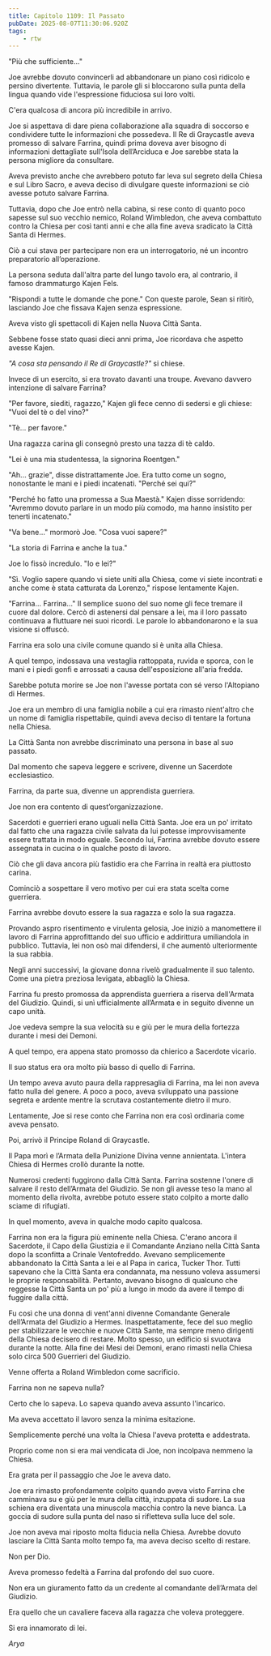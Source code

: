```yaml
---
title: Capitolo 1109: Il Passato
pubDate: 2025-08-07T11:30:06.920Z
tags:
    - rtw
---
```













"Più che sufficiente..."






Joe avrebbe dovuto convincerli ad abbandonare un piano così ridicolo e persino divertente. Tuttavia, le parole gli si bloccarono sulla punta della lingua quando vide l'espressione fiduciosa sui loro volti.






C'era qualcosa di ancora più incredibile in arrivo.






Joe si aspettava di dare piena collaborazione alla squadra di soccorso e condividere tutte le informazioni che possedeva. Il Re di Graycastle aveva promesso di salvare Farrina, quindi prima doveva aver bisogno di informazioni dettagliate sull'Isola dell’Arciduca e Joe sarebbe stata la persona migliore da consultare.






Aveva previsto anche che avrebbero potuto far leva sul segreto della Chiesa e sul Libro Sacro, e aveva deciso di divulgare queste informazioni se ciò avesse potuto salvare Farrina.






Tuttavia, dopo che Joe entrò nella cabina, si rese conto di quanto poco sapesse sul suo vecchio nemico, Roland Wimbledon, che aveva combattuto contro la Chiesa per così tanti anni e che alla fine aveva sradicato la Città Santa di Hermes.






Ciò a cui stava per partecipare non era un interrogatorio, né un incontro preparatorio all’operazione.






La persona seduta dall'altra parte del lungo tavolo era, al contrario, il famoso drammaturgo Kajen Fels.






"Rispondi a tutte le domande che pone." Con queste parole, Sean si ritirò, lasciando Joe che fissava Kajen senza espressione.






Aveva visto gli spettacoli di Kajen nella Nuova Città Santa.






Sebbene fosse stato quasi dieci anni prima, Joe ricordava che aspetto avesse Kajen.






<em>"A cosa sta pensando il Re di Graycastle?"</em> si chiese.






Invece di un esercito, si era trovato davanti una troupe. Avevano davvero intenzione di salvare Farrina?






"Per favore, siediti, ragazzo," Kajen gli fece cenno di sedersi e gli chiese: "Vuoi del tè o del vino?"






"Tè... per favore."






Una ragazza carina gli consegnò presto una tazza di tè caldo.






"Lei è una mia studentessa, la signorina Roentgen."






"Ah... grazie", disse distrattamente Joe. Era tutto come un sogno, nonostante le mani e i piedi incatenati. "Perché sei qui?"






"Perché ho fatto una promessa a Sua Maestà." Kajen disse sorridendo: "Avremmo dovuto parlare in un modo più comodo, ma hanno insistito per tenerti incatenato."






"Va bene..." mormorò Joe. "Cosa vuoi sapere?"






"La storia di Farrina e anche la tua."






Joe lo fissò incredulo. "Io e lei?"






"Sì. Voglio sapere quando vi siete uniti alla Chiesa, come vi siete incontrati e anche come è stata catturata da Lorenzo," rispose lentamente Kajen.






"Farrina... Farrina..." Il semplice suono del suo nome gli fece tremare il cuore dal dolore. Cercò di astenersi dal pensare a lei, ma il loro passato continuava a fluttuare nei suoi ricordi. Le parole lo abbandonarono e la sua visione si offuscò.






Farrina era solo una civile comune quando si è unita alla Chiesa.






A quel tempo, indossava una vestaglia rattoppata, ruvida e sporca, con le mani e i piedi gonfi e arrossati a causa dell'esposizione all'aria fredda.






Sarebbe potuta morire se Joe non l'avesse portata con sé verso l'Altopiano di Hermes.






Joe era un membro di una famiglia nobile a cui era rimasto nient'altro che un nome di famiglia rispettabile, quindi aveva deciso di tentare la fortuna nella Chiesa.






La Città Santa non avrebbe discriminato una persona in base al suo passato.






Dal momento che sapeva leggere e scrivere, divenne un Sacerdote ecclesiastico.






Farrina, da parte sua, divenne un apprendista guerriera.






Joe non era contento di quest’organizzazione.






Sacerdoti e guerrieri erano uguali nella Città Santa. Joe era un po' irritato dal fatto che una ragazza civile salvata da lui potesse improvvisamente essere trattata in modo eguale. Secondo lui, Farrina avrebbe dovuto essere assegnata in cucina o in qualche posto di lavoro.






Ciò che gli dava ancora più fastidio era che Farrina in realtà era piuttosto carina.






Cominciò a sospettare il vero motivo per cui era stata scelta come guerriera.






Farrina avrebbe dovuto essere la sua ragazza e solo la sua ragazza.






Provando aspro risentimento e virulenta gelosia, Joe iniziò a manomettere il lavoro di Farrina approfittando del suo ufficio e addirittura umiliandola in pubblico. Tuttavia, lei non osò mai difendersi, il che aumentò ulteriormente la sua rabbia.






Negli anni successivi, la giovane donna rivelò gradualmente il suo talento. Come una pietra preziosa levigata, abbagliò la Chiesa.






Farrina fu presto promossa da apprendista guerriera a riserva dell'Armata del Giudizio. Quindi, si unì ufficialmente all’Armata e in seguito divenne un capo unità.






Joe vedeva sempre la sua velocità su e giù per le mura della fortezza durante i mesi dei Demoni.






A quel tempo, era appena stato promosso da chierico a Sacerdote vicario.






Il suo status era ora molto più basso di quello di Farrina.






Un tempo aveva avuto paura della rappresaglia di Farrina, ma lei non aveva fatto nulla del genere. A poco a poco, aveva sviluppato una passione segreta e ardente mentre la scrutava costantemente dietro il muro.






Lentamente, Joe si rese conto che Farrina non era così ordinaria come aveva pensato.






Poi, arrivò il Principe Roland di Graycastle.






Il Papa morì e l’Armata della Punizione Divina venne annientata. L'intera Chiesa di Hermes crollò durante la notte.






Numerosi credenti fuggirono dalla Città Santa. Farrina sostenne l'onere di salvare il resto dell’Armata del Giudizio. Se non gli avesse teso la mano al momento della rivolta, avrebbe potuto essere stato colpito a morte dallo sciame di rifugiati.






In quel momento, aveva in qualche modo capito qualcosa.






Farrina non era la figura più eminente nella Chiesa. C'erano ancora il Sacerdote, il Capo della Giustizia e il Comandante Anziano nella Città Santa dopo la sconfitta a Crinale Ventofreddo. Avevano semplicemente abbandonato la Città Santa a lei e al Papa in carica, Tucker Thor. Tutti sapevano che la Città Santa era condannata, ma nessuno voleva assumersi le proprie responsabilità. Pertanto, avevano bisogno di qualcuno che reggesse la Città Santa un po' più a lungo in modo da avere il tempo di fuggire dalla città.






Fu così che una donna di vent'anni divenne Comandante Generale dell’Armata del Giudizio a Hermes. Inaspettatamente, fece del suo meglio per stabilizzare le vecchie e nuove Città Sante, ma sempre meno dirigenti della Chiesa decisero di restare. Molto spesso, un edificio si svuotava durante la notte. Alla fine dei Mesi dei Demoni, erano rimasti nella Chiesa solo circa 500 Guerrieri del Giudizio.






Venne offerta a Roland Wimbledon come sacrificio.






Farrina non ne sapeva nulla?






Certo che lo sapeva. Lo sapeva quando aveva assunto l'incarico.






Ma aveva accettato il lavoro senza la minima esitazione.






Semplicemente perché una volta la Chiesa l'aveva protetta e addestrata.






Proprio come non si era mai vendicata di Joe, non incolpava nemmeno la Chiesa.






Era grata per il passaggio che Joe le aveva dato.






Joe era rimasto profondamente colpito quando aveva visto Farrina che camminava su e giù per le mura della città, inzuppata di sudore. La sua schiena era diventata una minuscola macchia contro la neve bianca. La goccia di sudore sulla punta del naso si rifletteva sulla luce del sole.






Joe non aveva mai riposto molta fiducia nella Chiesa. Avrebbe dovuto lasciare la Città Santa molto tempo fa, ma aveva deciso scelto di restare.






Non per Dio.






Aveva promesso fedeltà a Farrina dal profondo del suo cuore.






Non era un giuramento fatto da un credente al comandante dell’Armata del Giudizio.






Era quello che un cavaliere faceva alla ragazza che voleva proteggere.






Si era innamorato di lei.






<em>Arya</em>


                                


                                




